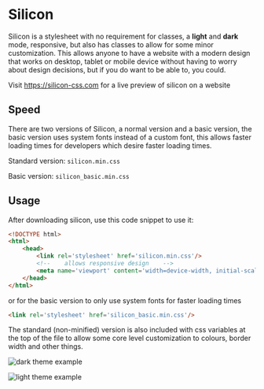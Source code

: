 # Silicon

Silicon is a stylesheet with no requirement for classes, a **light** and **dark** mode, 
responsive, but also has classes to allow for some minor customization.
This allows anyone to have a website with a modern design that works on desktop, 
tablet or mobile device without having to worry about design decisions, 
but if you do want to be able to, you could.

Visit https://silicon-css.com for a live preview of silicon on a website

## Speed 

There are two versions of Silicon, a normal version and a basic version, 
the basic version uses system fonts instead of a custom font, 
this allows faster loading times for developers which desire faster loading times.

Standard version: `silicon.min.css`

Basic version: `silicon_basic.min.css`

## Usage

After downloading silicon, use this code snippet to use it:

```html
<!DOCTYPE html>
<html>
    <head>
        <link rel='stylesheet' href='silicon.min.css'/>
        <!--    allows responsive design    -->
        <meta name='viewport' content='width=device-width, initial-scale=1.0'/>
    </head>
</html>
```

or for the basic version to only use system fonts for faster loading times

```html
<link rel='stylesheet' href='silicon_basic.min.css'/>
```

The standard (non-minified) version is also included with css variables at the top of the file 
to allow some core level customization to colours, border width and other things.

![dark theme example](https://i.imgur.com/voK5c7C.png)

![light theme example](https://i.imgur.com/aYfQS79.png)


